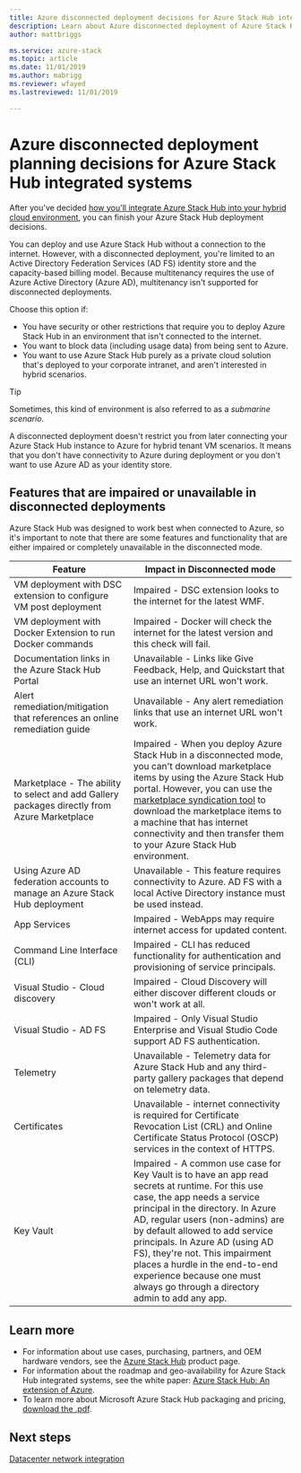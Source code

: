 ```yaml
---
title: Azure disconnected deployment decisions for Azure Stack Hub integrated systems | Microsoft Docs
description: Learn about Azure disconnected deployment of Azure Stack Hub integrated systems and the planning decisions to consider.
author: mattbriggs

ms.service: azure-stack
ms.topic: article
ms.date: 11/01/2019
ms.author: mabrigg
ms.reviewer: wfayed
ms.lastreviewed: 11/01/2019

---
```

# Azure disconnected deployment planning decisions for Azure Stack Hub integrated systems
After you've decided [how you'll integrate Azure Stack Hub into your hybrid cloud environment](azure-stack-connection-models.md), you can finish your Azure Stack Hub deployment decisions.

You can deploy and use Azure Stack Hub without a connection to the internet. However, with a disconnected deployment, you're limited to an Active Directory Federation Services (AD FS) identity store and the capacity-based billing model. Because multitenancy requires the use of Azure Active Directory (Azure AD), multitenancy isn't supported for disconnected deployments.

Choose this option if:
- You have security or other restrictions that require you to deploy Azure Stack Hub in an environment that isn't connected to the internet.
- You want to block data (including usage data) from being sent to Azure.
- You want to use Azure Stack Hub purely as a private cloud solution that's deployed to your corporate intranet, and aren't interested in hybrid scenarios.

> [!TIP]
> Sometimes, this kind of environment is also referred to as a *submarine scenario*.

A disconnected deployment doesn't restrict you from later connecting your Azure Stack Hub instance to Azure for hybrid tenant VM scenarios. It means that you don't have connectivity to Azure during deployment or you don't want to use Azure AD as your identity store.

## Features that are impaired or unavailable in disconnected deployments 
Azure Stack Hub was designed to work best when connected to Azure, so it's important to note that there are some features and functionality that are either impaired or completely unavailable in the disconnected mode.

|Feature|Impact in Disconnected mode|
|-----|-----|
|VM deployment with DSC extension to configure VM post deployment|Impaired - DSC extension looks to the internet for the latest WMF.|
|VM deployment with Docker Extension to run Docker commands|Impaired - Docker will check the internet for the latest version and this check will fail.|
|Documentation links in the Azure Stack Hub Portal|Unavailable - Links like Give Feedback, Help, and Quickstart that use an internet URL won't work.|
|Alert remediation/mitigation that references an online remediation guide|Unavailable - Any alert remediation links that use an internet URL won't work.|
|Marketplace - The ability to select and add Gallery packages directly from Azure Marketplace|Impaired - When you deploy Azure Stack Hub in a disconnected mode, you can't download marketplace items by using the Azure Stack Hub portal. However, you can use the [marketplace syndication tool](azure-stack-download-azure-marketplace-item.md) to download the marketplace items to a machine that has internet connectivity and then transfer them to your Azure Stack Hub environment.|
|Using Azure AD federation accounts to manage an Azure Stack Hub deployment|Unavailable - This feature requires connectivity to Azure. AD FS with a local Active Directory instance must be used instead.|
|App Services|Impaired - WebApps may require internet access for updated content.|
|Command Line Interface (CLI)|Impaired - CLI has reduced functionality for authentication and provisioning of service principals.|
|Visual Studio - Cloud discovery|Impaired - Cloud Discovery will either discover different clouds or won't work at all.|
|Visual Studio - AD FS|Impaired - Only Visual Studio Enterprise and Visual Studio Code support AD FS authentication.
Telemetry|Unavailable - Telemetry data for Azure Stack Hub and any third-party gallery packages that depend on telemetry data.|
|Certificates|Unavailable - internet connectivity is required for Certificate Revocation List (CRL) and Online Certificate Status Protocol (OSCP) services in the context of HTTPS.|
|Key Vault|Impaired - A common use case for Key Vault is to have an app read secrets at runtime. For this use case, the app needs a service principal in the directory. In Azure AD, regular users (non-admins) are by default allowed to add service principals. In Azure AD (using AD FS), they're not. This impairment places a hurdle in the end-to-end experience because one must always go through a directory admin to add any app.

## Learn more
- For information about use cases, purchasing, partners, and OEM hardware vendors, see the [Azure Stack Hub](https://azure.microsoft.com/overview/azure-stack/) product page.
- For information about the roadmap and geo-availability for Azure Stack Hub integrated systems, see the white paper: [Azure Stack Hub: An extension of Azure](https://azure.microsoft.com/resources/azure-stack-an-extension-of-azure/). 
- To learn more about Microsoft Azure Stack Hub packaging and pricing, [download the .pdf](https://azure.microsoft.com/mediahandler/files/resourcefiles/5bc3f30c-cd57-4513-989e-056325eb95e1/Azure-Stack-packaging-and-pricing-datasheet.pdf). 

## Next steps
[Datacenter network integration](azure-stack-network.md)
